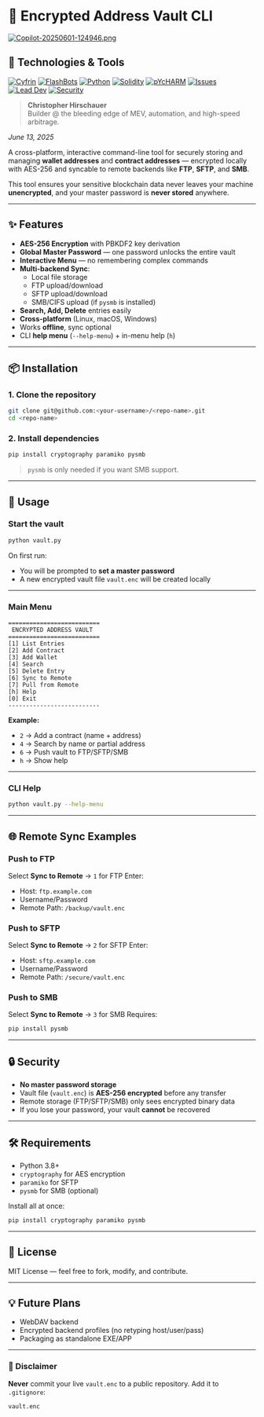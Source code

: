 
# 🔐 Encrypted Address Vault CLI

[![Copilot-20250601-124946.png](https://i.postimg.cc/P5TQq2RL/Copilot-20250601-124946.png)](https://postimg.cc/QHYT4kss)

## 🔧 Technologies & Tools

[![Cyfrin](https://img.shields.io/badge/Cyfrin-Audit%20Ready-005030?logo=shield&labelColor=F47321)](https://www.cyfrin.io/)
[![FlashBots](https://img.shields.io/pypi/v/finta?label=Finta&logo=python&logoColor=2774AE&labelColor=FFD100)](https://www.flashbots.net/)
[![Python](https://img.shields.io/badge/Python-3.11-003057?logo=python&labelColor=B3A369)](https://www.python.org/)
[![Solidity](https://img.shields.io/badge/Solidity-0.8.20-7BAFD4?logo=ethereum&labelColor=4B9CD3)](https://docs.soliditylang.org)
[![pYcHARM](https://img.shields.io/badge/Built%20with-PyCharm-782F40?logo=pycharm&logoColor=CEB888)](https://www.jetbrains.com/pycharm/)
[![Issues](https://img.shields.io/github/issues/74Thirsty/vault.svg?color=hotpink&labelColor=brightgreen)](https://github.com/74Thirsty/vault/issues)
[![Lead Dev](https://img.shields.io/badge/C.Hirschauer-Lead%20Developer-041E42?logo=parrotsecurity&labelColor=C5B783)](https://christopherhirschauer.bio)
[![Security](https://img.shields.io/badge/encryption-AES--256-orange.svg?color=13B5EA&labelColor=9EA2A2)]()

> <p><strong>Christopher Hirschauer</strong><br>
> Builder @ the bleeding edge of MEV, automation, and high-speed arbitrage.<br>
<em>June 13, 2025</em></p>

A cross-platform, interactive command-line tool for securely storing and managing **wallet addresses** and **contract addresses** — encrypted locally with AES-256 and syncable to remote backends like **FTP**, **SFTP**, and **SMB**.

This tool ensures your sensitive blockchain data never leaves your machine **unencrypted**, and your master password is **never stored** anywhere.

---

## ✨ Features

- **AES-256 Encryption** with PBKDF2 key derivation
- **Global Master Password** — one password unlocks the entire vault
- **Interactive Menu** — no remembering complex commands
- **Multi-backend Sync**:
  - Local file storage
  - FTP upload/download
  - SFTP upload/download
  - SMB/CIFS upload (if `pysmb` is installed)
- **Search, Add, Delete** entries easily
- **Cross-platform** (Linux, macOS, Windows)
- Works **offline**, sync optional
- CLI **help menu** (`--help-menu`) + in-menu help (`h`)

---

## 📦 Installation

### 1. Clone the repository
```bash
git clone git@github.com:<your-username>/<repo-name>.git
cd <repo-name>
````

### 2. Install dependencies

```bash
pip install cryptography paramiko pysmb
```

> `pysmb` is only needed if you want SMB support.

---

## 🚀 Usage

### Start the vault

```bash
python vault.py
```

On first run:

* You will be prompted to **set a master password**
* A new encrypted vault file `vault.enc` will be created locally

---

### Main Menu

```
==========================
 ENCRYPTED ADDRESS VAULT
==========================
[1] List Entries
[2] Add Contract
[3] Add Wallet
[4] Search
[5] Delete Entry
[6] Sync to Remote
[7] Pull from Remote
[h] Help
[0] Exit
--------------------------
```

**Example:**

* `2` → Add a contract (name + address)
* `4` → Search by name or partial address
* `6` → Push vault to FTP/SFTP/SMB
* `h` → Show help

---

### CLI Help

```bash
python vault.py --help-menu
```

---

## 🌐 Remote Sync Examples

### Push to FTP

Select **Sync to Remote** → `1` for FTP
Enter:

* Host: `ftp.example.com`
* Username/Password
* Remote Path: `/backup/vault.enc`

### Push to SFTP

Select **Sync to Remote** → `2` for SFTP
Enter:

* Host: `sftp.example.com`
* Username/Password
* Remote Path: `/secure/vault.enc`

### Push to SMB

Select **Sync to Remote** → `3` for SMB
Requires:

```bash
pip install pysmb
```

---

## 🔒 Security

* **No master password storage**
* Vault file (`vault.enc`) is **AES-256 encrypted** before any transfer
* Remote storage (FTP/SFTP/SMB) only sees encrypted binary data
* If you lose your password, your vault **cannot** be recovered

---

## 🛠 Requirements

* Python 3.8+
* `cryptography` for AES encryption
* `paramiko` for SFTP
* `pysmb` for SMB (optional)

Install all at once:

```bash
pip install cryptography paramiko pysmb
```

---

## 📄 License

MIT License — feel free to fork, modify, and contribute.

---

## 💡 Future Plans

* WebDAV backend
* Encrypted backend profiles (no retyping host/user/pass)
* Packaging as standalone EXE/APP

---

### 🚧 Disclaimer

**Never** commit your live `vault.enc` to a public repository.
Add it to `.gitignore`:

```
vault.enc
```

```

